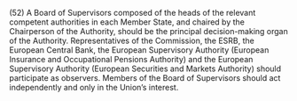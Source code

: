 (52) A Board of Supervisors composed of the heads of the relevant competent authorities in each Member State, and chaired by the Chairperson of the Authority, should be the principal decision-making organ of the Authority. Representatives of the Commission, the ESRB, the European Central Bank, the European Supervisory Authority (European Insurance and Occupational Pensions Authority) and the European Supervisory Authority (European Securities and Markets Authority) should participate as observers. Members of the Board of Supervisors should act independently and only in the Union’s interest.